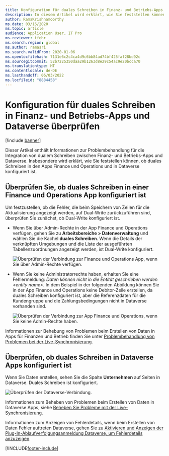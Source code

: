 ```yaml
---
title: Konfiguration für duales Schreiben in Finanz- und Betriebs-Apps und Dataverse überprüfen
description: In diesem Artikel wird erklärt, wie Sie feststellen können, ob duales Schreiben in Finanz- und Betriebs-Apps und in Dataverse konfiguriert ist.
author: RamaKrishnamoorthy
ms.date: 03/16/2020
ms.topic: article
audience: Application User, IT Pro
ms.reviewer: tfehr
ms.search.region: global
ms.author: ramasri
ms.search.validFrom: 2020-01-06
ms.openlocfilehash: 7131e6c2c4ca4d9c6bb84ad74bf425faf28bd92c
ms.sourcegitcommit: 52b7225350daa29b1263d8e29c54ac9e20bcca70
ms.translationtype: HT
ms.contentlocale: de-DE
ms.lasthandoff: 06/03/2022
ms.locfileid: "8884458"
---
```

# <a name="verify-dual-write-configuration-in-finance-and-operations-apps-and-dataverse"></a>Konfiguration für duales Schreiben in Finanz- und Betriebs-Apps und Dataverse überprüfen

[!include [banner](../../includes/banner.md)]





Dieser Artikel enthält Informationen zur Problembehandlung für die Integration von dualem Schreiben zwischen Finanz- und Betriebs-Apps und Dataverse. Insbesondere wird erklärt, wie Sie feststellen können, ob duales Schreiben in den Apps Finance und Operations und in Dataverse konfiguriert ist.

## <a name="verify-that-dual-write-is-configured-in-a-finance-and-operations-app"></a>Überprüfen Sie, ob duales Schreiben in einer Finance und Operations App konfiguriert ist

Um festzustellen, ob die Fehler, die beim Speichern von Zeilen für die Aktualisierung angezeigt werden, auf Dual-Write zurückzuführen sind, überprüfen Sie zunächst, ob Dual-Write konfiguriert ist.

+ Wenn Sie über Admin-Rechte in der App Finance und Operations verfügen, gehen Sie zu **Arbeitsbereiche \> Datenverwaltung** und wählen Sie die Kachel **duales Schreiben**. Wenn die Details der verknüpften Umgebungen und die Liste der ausgeführten Tabellenzuordnungen angezeigt werden, ist Dual-Write konfiguriert.

    ![Überprüfen der Verbindung zur Finance und Operations App, wenn Sie über Admin-Rechte verfügen.](media/verify_fin_ops_1.png)

+ Wenn Sie keine Administratorrechte haben, erhalten Sie eine Fehlermeldung: *Daten können nicht in die Entität geschrieben werden \<entity name\>*. In dem Beispiel in der folgenden Abbildung können Sie in der App Finance und Operations keine Debitor-Zeile erstellen, da duales Schreiben konfiguriert ist, aber die Referenzdaten für die Kundengruppe und die Zahlungsbedingungen nicht in Dataverse vorhanden sind.

    ![Überprüfen der Verbindung zur App Finance und Operations, wenn Sie keine Admin-Rechte haben.](media/verify_fin_ops_2.png)

Informationen zur Behebung von Problemen beim Erstellen von Daten in Apps für Finanzen und Betrieb finden Sie unter [Problembehandlung von Problemen bei der Live-Synchronisierung](dual-write-troubleshooting-live-sync.md).

## <a name="verify-that-dual-write-is-configured-in-dataverse"></a>Überprüfen, ob duales Schreiben in Dataverse Apps konfiguriert ist

Wenn Sie Daten erstellen, sehen Sie die Spalte **Unternehmen** auf Seiten in Dataverse. Duales Schreiben ist konfiguriert.

![Überprüfen der Dataverse-Verbindung.](media/verify_cds.png)

Informationen zum Beheben von Problemen beim Erstellen von Daten in Dataverse Apps, siehe [Beheben Sie Probleme mit der Live-Synchronisierung](dual-write-troubleshooting-live-sync.md).

Informationen zum Anzeigen von Fehlerdetails, wenn beim Erstellen von Daten Fehler auftreten Dataverse, gehen Sie zu [Aktivieren und Anzeigen der Plug-In-Ablaufverfolgungsanmeldung Dataverse, um Fehlerdetails anzuzeigen](dual-write-troubleshooting.md#enable-view-trace).


[!INCLUDE[footer-include](../../../../includes/footer-banner.md)]